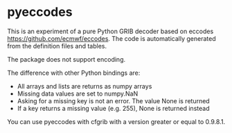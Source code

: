 # pyeccodes

This is an experiment of a pure Python GRIB decoder based on eccodes https://github.com/ecmwf/eccodes. The code is automatically generated from the definition files and tables.

The package does not support encoding. 

The difference with other Python bindings are:

* All arrays and lists are returns as numpy arrays
* Missing data values are set to numpy.NaN
* Asking for a missing key is not an error. The value None is returned
* If a key returns a missing value  (e.g. 255), None is returned instead

You can use pyeccodes with cfgrib with a version greater or equal to 0.9.8.1.
